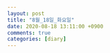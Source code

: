 ```yaml
---
layout: post
title: "8월_18일_화요일"
date: 2020-08-18 13:11:00 +0900
comments: true 
categories: [diary] 
---
```

